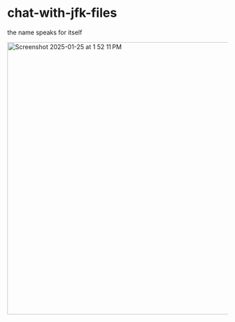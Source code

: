 # chat-with-jfk-files
the name speaks for itself

<img width="621" alt="Screenshot 2025-01-25 at 1 52 11 PM" src="https://github.com/user-attachments/assets/c223dfe0-aabc-43af-b052-bbb0bb65a84e" />
